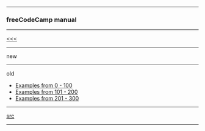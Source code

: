 
---

### freeCodeCamp manual

---

[<<<]()

---

new



---

old

* [Examples from 0 - 100](https://github.com/ttltrk/WEB/blob/master/FS/DOC/FCC_001_100.MD)
* [Examples from 101 - 200](https://github.com/ttltrk/WEB/blob/master/FS/DOC/FCC_101_200.MD)
* [Examples from 201 - 300](https://github.com/ttltrk/WEB/blob/master/FS/DOC/FCC_201_300.MD)

---

[src](https://www.freecodecamp.org/ttltrk)

---
